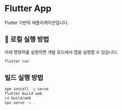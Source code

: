 # Flutter App

Flutter 기반의 애플리케이션입니다.

## 🚀 로컬 실행 방법

아래 명령어를 실행하면 개발 모드에서 앱을 실행할 수 있습니다.

```bash
flutter run
```

## 빌드 실행 방법

```bash
npm install -g serve
flutter build web
cd build/web
npx serve -s .
```
